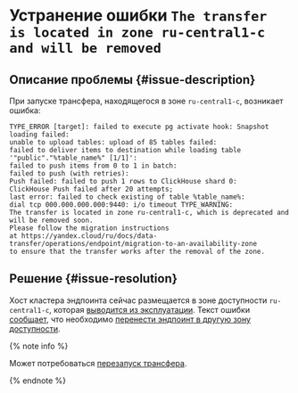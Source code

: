 # Устранение ошибки `The transfer is located in zone ru-central1-c and will be removed`


## Описание проблемы {#issue-description}

При запуске трансфера, находящегося в зоне `ru-central1-c`, возникает ошибка:
```
TYPE_ERROR [target]: failed to execute pg activate hook: Snapshot loading failed: 
unable to upload tables: upload of 85 tables failed: 
failed to deliver items to destination while loading table '"public"."%table_name%" [1/1]': 
failed to push items from 0 to 1 in batch: 
failed to push (with retries): 
Push failed: failed to push 1 rows to ClickHouse shard 0: 
ClickHouse Push failed after 20 attempts;
last error: failed to check existing of table %table_name%: 
dial tcp 000.000.000.000:9440: i/o timeout TYPE_WARNING: 
The transfer is located in zone ru-central1-c, which is deprecated and will be removed soon. 
Please follow the migration instructions
at https://yandex.cloud/ru/docs/data-transfer/operations/endpoint/migration-to-an-availability-zone
to ensure that the transfer works after the removal of the zone.
```

## Решение {#issue-resolution}


Хост кластера эндпоинта сейчас размещается в зоне доступности `ru-central1-c`, которая [выводится из эксплуатации](../../../overview/concepts/ru-central1-c-deprecation.md). Текст ошибки [сообщает](../../../data-transfer/operations/endpoint/migration-to-an-availability-zone.md), что необходимо [перенести эндпоинт в другую зону доступности](../../../managed-postgresql/operations/host-migration.md).

{% note info %}

Может потребоваться [перезапуск трансфера](../../../managed-postgresql/operations/host-migration.md#data-transfer).

{% endnote %}


